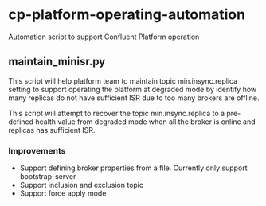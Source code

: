 # cp-platform-operating-automation
Automation script to support Confluent Platform operation

## maintain_minisr.py

This script will help platform team to maintain topic min.insync.replica setting to support operating the platform at degraded mode by identify how many replicas do not have sufficient ISR due to too many brokers are offline.

This script will attempt to recover the topic min.insync.replica to a pre-defined health value from degraded mode when all the broker is online and replicas has sufficient ISR.

### Improvements

* Support defining broker properties from a file. Currently only support bootstrap-server
* Support inclusion and exclusion topic
* Support force apply mode

